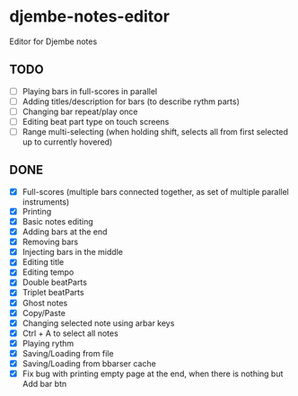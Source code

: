 # djembe-notes-editor
Editor for Djembe notes

## TODO

- [ ] Playing bars in full-scores in parallel
- [ ] Adding titles/description for bars (to describe rythm parts)
- [ ] Changing bar repeat/play once
- [ ] Editing beat part type on touch screens
- [ ] Range multi-selecting (when holding shift, selects all from first selected up to currently hovered)

## DONE

- [x] Full-scores (multiple bars connected together, as set of multiple parallel instruments)
- [x] Printing
- [x] Basic notes editing
- [x] Adding bars at the end
- [x] Removing bars
- [x] Injecting bars in the middle
- [x] Editing title
- [x] Editing tempo
- [x] Double beatParts
- [x] Triplet beatParts
- [x] Ghost notes
- [x] Copy/Paste
- [x] Changing selected note using arbar keys
- [x] Ctrl + A to select all notes
- [x] Playing rythm
- [x] Saving/Loading from file
- [x] Saving/Loading from bbarser cache
- [x] Fix bug with printing empty page at the end, when there is nothing but Add bar btn
